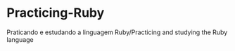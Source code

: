 # Practicing-Ruby
 Praticando e estudando a linguagem Ruby/Practicing and studying the Ruby language
